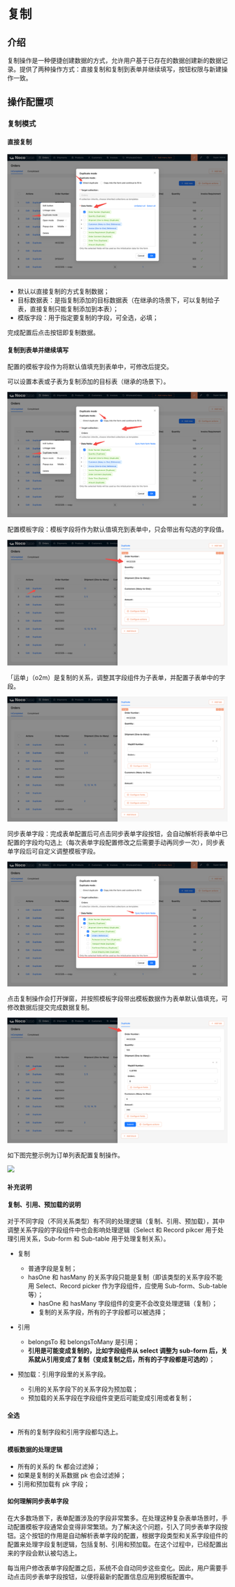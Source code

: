 # 复制

## 介绍

复制操作是一种便捷创建数据的方式，允许用户基于已存在的数据创建新的数据记录。提供了两种操作方式：直接复制和复制到表单并继续填写，按钮权限与新建操作一致。

## 操作配置项

### 复制模式

#### 直接复制

![](./static/U9VCbG9I6ohTzQxzvPIc6oR3nid.png)

- 默认以直接复制的方式复制数据；
- 目标数据表：是指复制添加的目标数据表（在继承的场景下，可以复制给子表，直接复制只能复制添加到本表）；
- 模版字段：用于指定要复制的字段，可全选，必填；

完成配置后点击按钮即复制数据。

#### 复制到表单并继续填写

配置的模板字段作为将默认值填充到表单中，可修改后提交。

可以设置本表或子表为复制添加的目标表（继承的场景下）。

![](./static/Ox76b54eho4fTUxdk67cjcjenCc.png)

配置模板字段：模板字段将作为默认值填充到表单中，只会带出有勾选的字段值。

![](./static/KR15bOuXoo0u5QxZXmjcNbUJnoe.png)

「运单」（o2m）是复制的关系，调整其字段组件为子表单，并配置子表单中的字段。

![](./static/QqICbfLMMozpgBxYBpMcKuOKnmg.png)

同步表单字段：完成表单配置后可点击同步表单字段按钮，会自动解析将表单中已配置的字段均勾选上（每次表单字段配置修改之后需要手动再同步一次），同步表单字段后可自定义调整模板字段。

![](./static/Pkf4bvn30oWEIjxrFmPc3d0lnPd.png)

点击复制操作会打开弹窗，并按照模板字段带出模板数据作为表单默认值填充，可修改数据后提交完成数据复制。

![](./static/RZhIbo49lo2vV5xV5hZc0jkfn1d.png)

如下图完整示例为订单列表配置复制操作。

![](./static/R3f2biRIdoEm7DxUO6Ec1abXnKc.gif)

#### 补充说明

#### 复制、引用、预加载的说明

对于不同字段（不同关系类型）有不同的处理逻辑（复制、引用、预加载），其中调整关系字段的字段组件中也会影响处理逻辑（Select 和 Record pikcer 用于处理引用关系，Sub-form 和 Sub-table 用于处理复制关系）。

- 复制

  - 普通字段是复制；
  - hasOne 和 hasMany 的关系字段只能是复制（即该类型的关系字段不能用 Select、Record picker 作为字段组件，应使用 Sub-form、Sub-table 等）；
    - hasOne 和 hasMany 字段组件的变更不会改变处理逻辑（复制）；
    - 复制的关系字段，所有的子字段都可以被选择；

- 引用

  - belongsTo 和 belongsToMany 是引用；
  - **引用是可能变成复制的，比如字段组件从 select 调整为 sub-form 后，关系就从引用变成了复制（变成复制之后，所有的子字段都是可选的）**；

- 预加载：引用字段里的关系字段。

  - 引用的关系字段下的关系字段为预加载；
  - 预加载的关系字段在字段组件变更后可能变成引用或者复制；

#### 全选

- 所有的复制字段和引用字段都勾选上。

#### 模板数据的处理逻辑

- 所有的关系的 fk 都会过滤掉；
- 如果是复制的关系数据 pk 也会过滤掉；
- 引用和预加载有 pk 字段；

#### 如何理解同步表单字段

在大多数场景下，表单配置涉及的字段非常繁多。在处理这种复杂表单场景时，手动配置模板字段通常会变得非常繁琐。为了解决这个问题，引入了同步表单字段按钮。这个按钮的作用是自动解析表单字段的配置，根据字段类型和关系字段组件的配置来处理字段复制逻辑，包括复制、引用和预加载。在这个过程中，已经配置出来的字段会默认被勾选上。

每当用户修改表单字段配置之后，系统不会自动同步这些变化。因此，用户需要手动点击同步表单字段按钮，以便将最新的配置信息应用到模板配置中。

